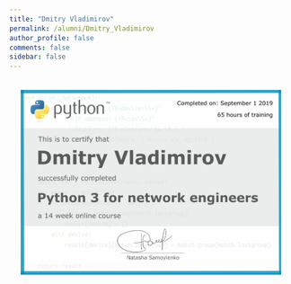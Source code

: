 ```yaml
---
title: "Dmitry Vladimirov"
permalink: /alumni/Dmitry_Vladimirov
author_profile: false
comments: false
sidebar: false
---
```


<div style="padding: 20px;">
  <img src="https://raw.githubusercontent.com/pyneng/pyneng.github.io/master/alumni/Dmitry_Vladimirov.png" alt="Python for network engineers">
</div>

